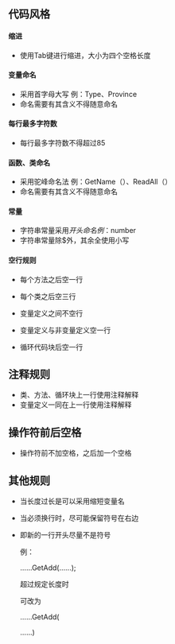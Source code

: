 ## 代码风格

#### 缩进

- 使用Tab键进行缩进，大小为四个空格长度

#### 变量命名

- 采用首字母大写 例：Type、Province
- 命名需要有其含义不得随意命名

#### 每行最多字符数

- 每行最多字符数不得超过85

#### 函数、类命名

- 采用驼峰命名法 例：GetName（）、ReadAll（）
- 命名需要有其含义不得随意命名

#### 常量

- 字符串常量采用$开头命名 例：$number
- 字符串常量除$外，其余全使用小写

#### 空行规则

- 每个方法之后空一行
- 每个类之后空三行

- 变量定义之间不空行

- 变量定义与非变量定义空一行

- 循环代码块后空一行

## 注释规则

- 类、方法、循环块上一行使用注释解释
- 变量定义一同在上一行使用注释解释

## 操作符前后空格

- 操作符前不加空格，之后加一个空格

## 其他规则

- 当长度过长是可以采用缩短变量名

- 当必须换行时，尽可能保留符号在右边

- 即新的一行开头尽量不是符号

  例：

  ......GetAdd(......);

  超过规定长度时

  可改为

  ......GetAdd(

  ......)

